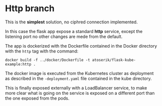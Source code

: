 # Http branch

This is the **simplest** solution, no ciphred connection implemented.

In this case the flask app expose a standard **http** service, except the listening port no other changes are mede from the default. 

The app is dockerized with the Dockerfile contained in the Docker directory with the `http` tag with the command:
    
    docker build -f ../docker/Dockerfile -t atoserik/flask-kube-example:http .

The docker image is executed from the Kubernetes cluster as deployment as described in the `-deployment.yaml` file contained in the kube directory.  

This is finally exposed externally with a LoadBalancer service, to make more clear what is going on the service is exposed on a different port than the one exposed from the pods.
